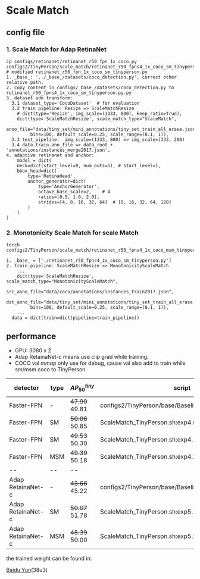 # Scale Match

## config file
### 1. Scale Match for Adap RetinaNet

```shell script
cp configs/retinanet/retinanet_r50_fpn_1x_coco.py configs2/TinyPerson/scale_match/retinanet_r50_fpns4_1x_coco_sm_tinyperson.py
# modified retinanet_r50_fpn_1x_coco_sm_tinyperson.py
1. _base_: '../_base_/datasets/coco_detection.py', correct other relative path.
2. copy content in configs/_base_/datasets/coco_detection.py to retinanet_r50_fpns4_1x_coco_sm_tinyperson.py.py
3. dataset adn transform:
  3.1 dataset_type='CocoDataset'  # for evaluation
  3.2 train pipeline: Resize => ScaleMatchResize
    # dict(type='Resize', img_scale=(1333, 800), keep_ratio=True),
    dict(type='ScaleMatchResize', scale_match_type="ScaleMatch",
         anno_file="data/tiny_set/mini_annotations/tiny_set_train_all_erase.json",
         bins=100, default_scale=0.25, scale_range=(0.1, 1)),
  3.3 test_pipeline:  img_scale=(1333, 800) => img_scale=(333, 200)
  3.4 data.train.ann_file => data_root + 'annotations/instances_merge2017.json',
4. adaptive retinanet and anchor:
    model = dict(
    neck=dict(start_level=0, num_outs=5), # start_level=1, 
    bbox_head=dict(
        type='RetinaHead',
        anchor_generator=dict(
            type='AnchorGenerator',
            octave_base_scale=2,    # 4
            ratios=[0.5, 1.0, 2.0],
            strides=[4, 8, 16, 32, 64]  # [8, 16, 32, 64, 128]
        )
    )
) 
```

### 2. Monotonicity Scale Match for scale Match  
```shell script
torch configs2/TinyPerson/scale_match/retinanet_r50_fpns4_1x_coco_msm_tinyperson.py

1. _base_ = ['./retinanet_r50_fpns4_1x_coco_sm_tinyperson.py']
2. train_pipeline: ScaleMatchResize => MonotonicityScaleMatch
    ...
    dict(type='ScaleMatchResize', scale_match_type="MonotonicityScaleMatch",
         src_anno_file="data/coco/annotations/instances_train2017.json",
         dst_anno_file="data/tiny_set/mini_annotations/tiny_set_train_all_erase.json",
         bins=100, default_scale=0.25, scale_range=(0.1, 1)),
    ...
  data = dict(train=dict(pipeline=train_pipeline))
```

## performance

- GPU: 3080 x 2
- Adap RetainaNet-c means use clip grad while training.
- COCO val $mmap$ only use for debug, cause val also add to train while sm/msm coco to TinyPerson

detector | type | $AP_{50}^{tiny}$| script | COCO200 val $mmap$ | coco batch/lr
--- | --- | ---| ---| ---| ---
Faster-FPN | - |  ~~47.90~~<br/>49.81 | configs2/TinyPerson/base/Baseline_TinyPerson.sh:exp1.2 | - | -
Faster-FPN | SM | ~~50.06~~<br/>50.85 | ScaleMatch_TinyPerson.sh:exp4.0 | 18.9 | 8x2/0.01
Faster-FPN | SM | ~~49.53~~<br/>50.30 | ScaleMatch_TinyPerson.sh:exp4.1 | 18.5 | 4x2/0.01
Faster-FPN | MSM | ~~49.39~~<br/>50.18 | ScaleMatch_TinyPerson.sh:exp4.2 | 12.1 | 4x2/0.01
--| --| --
Adap RetainaNet-c | -   | ~~43.66~~<br/>45.22 | configs2/TinyPerson/base/Baseline_TinyPerson.sh:exp2.3 | - | -
Adap RetainaNet-c | SM  | ~~50.07~~<br/>51.78 | ScaleMatch_TinyPerson.sh:exp5.1 | 19.6 | 4x2/0.01
Adap RetainaNet-c | MSM | ~~48.39~~<br/>50.00 | ScaleMatch_TinyPerson.sh:exp5.2 | 12.9 | 4x2/0.01

the trained weight can be found in:

[Baidu Yun](https://pan.baidu.com/s/1Y457_do4rGJW3ZvXXJolAA)(38u3)
